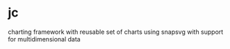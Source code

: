 jc
==

charting framework with reusable set of charts using snapsvg with support for multidimensional data
